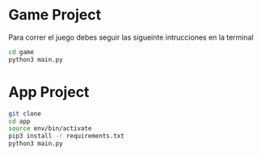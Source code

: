 # Game Project

Para correr el juego debes seguir las sigueinte intrucciones en la terminal

``` sh
cd game
python3 main.py
```

# App Project

``` sh
git clone
cd app
source env/bin/activate
pip3 install -r requirements.txt
python3 main.py
```